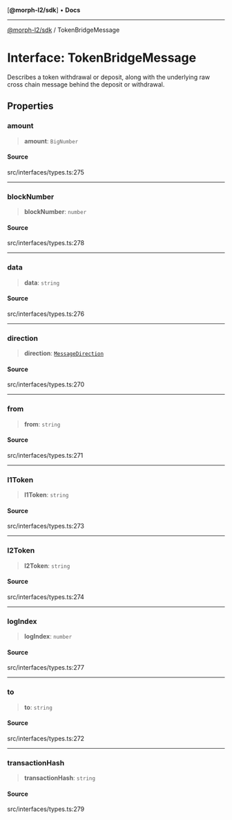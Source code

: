 [**@morph-l2/sdk**] • **Docs**

***

[@morph-l2/sdk](../1-globals.md) / TokenBridgeMessage

# Interface: TokenBridgeMessage

Describes a token withdrawal or deposit, along with the underlying raw cross chain message
behind the deposit or withdrawal.

## Properties

### amount

> **amount**: `BigNumber`

#### Source

src/interfaces/types.ts:275

***

### blockNumber

> **blockNumber**: `number`

#### Source

src/interfaces/types.ts:278

***

### data

> **data**: `string`

#### Source

src/interfaces/types.ts:276

***

### direction

> **direction**: [`MessageDirection`](../enumerations/MessageDirection.md)

#### Source

src/interfaces/types.ts:270

***

### from

> **from**: `string`

#### Source

src/interfaces/types.ts:271

***

### l1Token

> **l1Token**: `string`

#### Source

src/interfaces/types.ts:273

***

### l2Token

> **l2Token**: `string`

#### Source

src/interfaces/types.ts:274

***

### logIndex

> **logIndex**: `number`

#### Source

src/interfaces/types.ts:277

***

### to

> **to**: `string`

#### Source

src/interfaces/types.ts:272

***

### transactionHash

> **transactionHash**: `string`

#### Source

src/interfaces/types.ts:279
